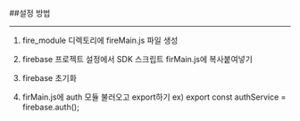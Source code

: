 ##설정 방법

---

1. fire_module 디렉토리에 fireMain.js 파일 생성

2. firebase 프로젝트 설정에서 SDK 스크립트 firMain.js에 복사붙여넣기

3. firebase 초기화

4. firMain.js에 auth 모듈 불러오고 export하기
   ex) export const authService = firebase.auth();
